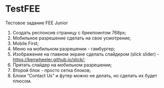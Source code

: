# TestFEE
Тестовое задание FEE Junior

1)	Создать респонсив страницу с брекпоинтом 768px;
2)	Мобильное разрешение сделать на свое усмотрение;
3)	Mobile First;
4)	Меню на мобильном разрешении - гамбургер;
5)	Изображение на главном экране сделать слайдером (slick slider) - https://kenwheeler.github.io/slick/;
6)	Прятать слайдер на мобильном разрешении;
7)	Второй блок - просто сетка блоков;
8)	Блоки “Contact Us” и футер можно не делать, но сделать их будет плюсом.
